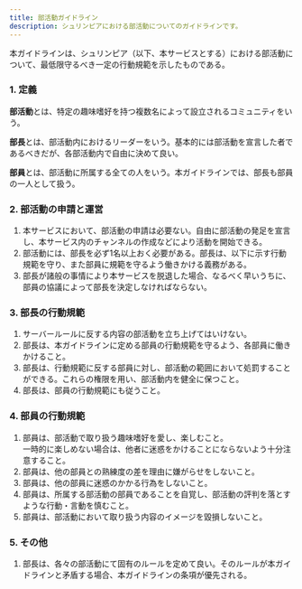 ```yaml
---
title: 部活動ガイドライン
description: シュリンピアにおける部活動についてのガイドラインです。
---
```


本ガイドラインは、シュリンピア（以下、本サービスとする）における部活動について、最低限守るべき一定の行動規範を示したものである。

### 1. 定義

**部活動**とは、特定の趣味嗜好を持つ複数名によって設立されるコミュニティをいう。

**部長**とは、部活動内におけるリーダーをいう。基本的には部活動を宣言した者であるべきだが、各部活動内で自由に決めて良い。

**部員**とは、部活動に所属する全ての人をいう。本ガイドラインでは、部長も部員の一人として扱う。

### 2. 部活動の申請と運営

1. 本サービスにおいて、部活動の申請は必要ない。自由に部活動の発足を宣言し、本サービス内のチャンネルの作成などにより活動を開始できる。
2. 部活動には、部長を必ず1名以上おく必要がある。部長は、以下に示す行動規範を守り、また部員に規範を守るよう働きかける義務がある。
3. 部長が諸般の事情により本サービスを脱退した場合、なるべく早いうちに、部員の協議によって部長を決定しなければならない。

### 3. 部長の行動規範

1. サーバールールに反する内容の部活動を立ち上げてはいけない。
2. 部長は、本ガイドラインに定める部員の行動規範を守るよう、各部員に働きかけること。
3. 部長は、行動規範に反する部員に対し、部活動の範囲において処罰することができる。これらの権限を用い、部活動内を健全に保つこと。
4. 部長は、部員の行動規範にも従うこと。

### 4. 部員の行動規範

1. 部員は、部活動で取り扱う趣味嗜好を愛し、楽しむこと。<br/>一時的に楽しめない場合は、他者に迷惑をかけることにならないよう十分注意すること。    
2. 部員は、他の部員との熟練度の差を理由に嫌がらせをしないこと。
3. 部員は、他の部員に迷惑のかかる行為をしないこと。
4. 部員は、所属する部活動の部員であることを自覚し、部活動の評判を落とすような行動・言動を慎むこと。
5. 部員は、部活動において取り扱う内容のイメージを毀損しないこと。

### 5. その他

1. 部長は、各々の部活動にて固有のルールを定めて良い。そのルールが本ガイドラインと矛盾する場合、本ガイドラインの条項が優先される。